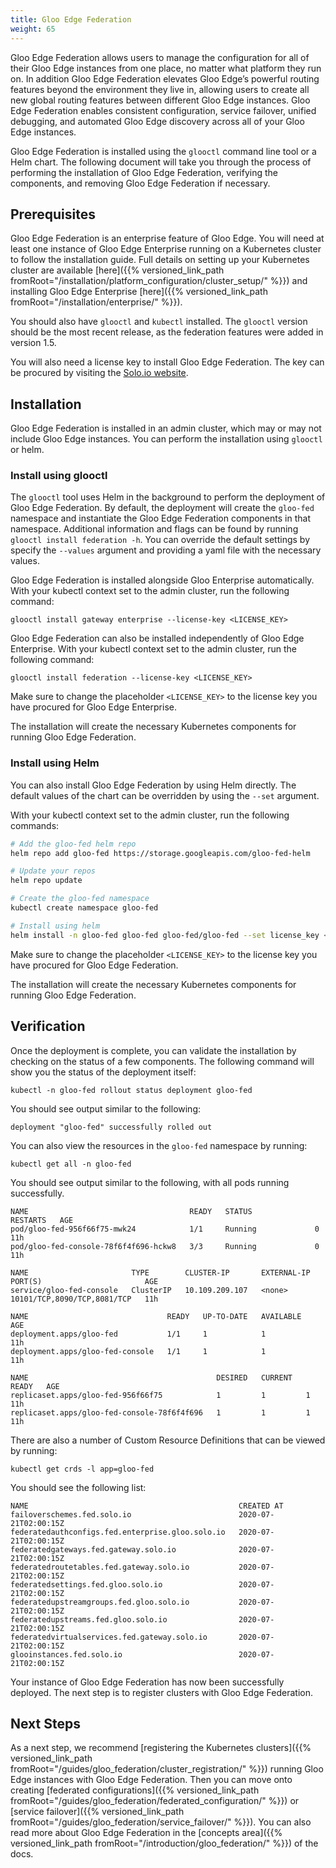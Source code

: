 ```yaml
---
title: Gloo Edge Federation
weight: 65
---
```


Gloo Edge Federation allows users to manage the configuration for all of their Gloo Edge instances from one place, no matter what platform they run on. In addition Gloo Edge Federation elevates Gloo Edge’s powerful routing features beyond the environment they live in, allowing users to create all new global routing features between different Gloo Edge instances. Gloo Edge Federation enables consistent configuration, service failover, unified debugging, and automated Gloo Edge discovery across all of your Gloo Edge instances.

Gloo Edge Federation is installed using the `glooctl` command line tool or a Helm chart. The following document will take you through the process of performing the installation of Gloo Edge Federation, verifying the components, and removing Gloo Edge Federation if necessary.

## Prerequisites

Gloo Edge Federation is an enterprise feature of Gloo Edge. You will need at least one instance of Gloo Edge Enterprise running on a Kubernetes cluster to follow the installation guide. Full details on setting up your Kubernetes cluster are available [here]({{% versioned_link_path fromRoot="/installation/platform_configuration/cluster_setup/" %}}) and installing Gloo Edge Enterprise [here]({{% versioned_link_path fromRoot="/installation/enterprise/" %}}).

You should also have `glooctl` and `kubectl` installed. The `glooctl` version should be the most recent release, as the federation features were added in version 1.5. 

You will also need a license key to install Gloo Edge Federation. The key can be procured by visiting the [Solo.io website](https://solo.io).

## Installation

Gloo Edge Federation is installed in an admin cluster, which may or may not include Gloo Edge instances. You can perform the installation using `glooctl` or helm. 

### Install using glooctl

The `glooctl` tool uses Helm in the background to perform the deployment of Gloo Edge Federation. By default, the deployment will create the `gloo-fed` namespace and instantiate the Gloo Edge Federation components in that namespace. Additional information and flags can be found by running `glooctl install federation -h`. You can override the default settings by specify the `--values` argument and providing a yaml file with the necessary values.

Gloo Edge Federation is installed alongside Gloo Enterprise automatically. With your kubectl context set to the admin cluster, run the following command:

```
glooctl install gateway enterprise --license-key <LICENSE_KEY>
```

Gloo Edge Federation can also be installed independently of Gloo Edge Enterprise. With your kubectl context set to the admin cluster, run the following command:

```
glooctl install federation --license-key <LICENSE_KEY>
```

Make sure to change the placeholder `<LICENSE_KEY>` to the license key you have procured for Gloo Edge Enterprise.

The installation will create the necessary Kubernetes components for running Gloo Edge Federation.

### Install using Helm

You can also install Gloo Edge Federation by using Helm directly. The default values of the chart can be overridden by using the `--set` argument.

With your kubectl context set to the admin cluster, run the following commands:

```bash
# Add the gloo-fed helm repo
helm repo add gloo-fed https://storage.googleapis.com/gloo-fed-helm

# Update your repos 
helm repo update

# Create the gloo-fed namespace
kubectl create namespace gloo-fed

# Install using helm
helm install -n gloo-fed gloo-fed gloo-fed/gloo-fed --set license_key <LICENSE_KEY>
```

Make sure to change the placeholder `<LICENSE_KEY>` to the license key you have procured for Gloo Edge Federation.

The installation will create the necessary Kubernetes components for running Gloo Edge Federation.

## Verification

Once the deployment is complete, you can validate the installation by checking on the status of a few components. The following command will show you the status of the deployment itself:

```
kubectl -n gloo-fed rollout status deployment gloo-fed
```

You should see output similar to the following:

```
deployment "gloo-fed" successfully rolled out
```

You can also view the resources in the `gloo-fed` namespace by running:

```
kubectl get all -n gloo-fed
```

You should see output similar to the following, with all pods running successfully.

```
NAME                                    READY   STATUS              RESTARTS   AGE
pod/gloo-fed-956f66f75-mwk24            1/1     Running             0          11h
pod/gloo-fed-console-78f6f4f696-hckw8   3/3     Running             0          11h

NAME                       TYPE        CLUSTER-IP       EXTERNAL-IP   PORT(S)                       AGE
service/gloo-fed-console   ClusterIP   10.109.209.107   <none>        10101/TCP,8090/TCP,8081/TCP   11h

NAME                               READY   UP-TO-DATE   AVAILABLE   AGE
deployment.apps/gloo-fed           1/1     1            1           11h
deployment.apps/gloo-fed-console   1/1     1            1           11h

NAME                                          DESIRED   CURRENT   READY   AGE
replicaset.apps/gloo-fed-956f66f75            1         1         1       11h
replicaset.apps/gloo-fed-console-78f6f4f696   1         1         1       11h
```

There are also a number of Custom Resource Definitions that can be viewed by running:

```
kubectl get crds -l app=gloo-fed
```

You should see the following list:

```
NAME                                               CREATED AT
failoverschemes.fed.solo.io                        2020-07-21T02:00:15Z
federatedauthconfigs.fed.enterprise.gloo.solo.io   2020-07-21T02:00:15Z
federatedgateways.fed.gateway.solo.io              2020-07-21T02:00:15Z
federatedroutetables.fed.gateway.solo.io           2020-07-21T02:00:15Z
federatedsettings.fed.gloo.solo.io                 2020-07-21T02:00:15Z
federatedupstreamgroups.fed.gloo.solo.io           2020-07-21T02:00:15Z
federatedupstreams.fed.gloo.solo.io                2020-07-21T02:00:15Z
federatedvirtualservices.fed.gateway.solo.io       2020-07-21T02:00:15Z
glooinstances.fed.solo.io                          2020-07-21T02:00:15Z
```

Your instance of Gloo Edge Federation has now been successfully deployed. The next step is to register clusters with Gloo Edge Federation.

## Next Steps

As a next step, we recommend [registering the Kubernetes clusters]({{% versioned_link_path fromRoot="/guides/gloo_federation/cluster_registration/" %}}) running Gloo Edge instances with Gloo Edge Federation. Then you can move onto creating [federated configurations]({{% versioned_link_path fromRoot="/guides/gloo_federation/federated_configuration/" %}}) or [service failover]({{% versioned_link_path fromRoot="/guides/gloo_federation/service_failover/" %}}). You can also read more about Gloo Edge Federation in the [concepts area]({{% versioned_link_path fromRoot="/introduction/gloo_federation/" %}}) of the docs.